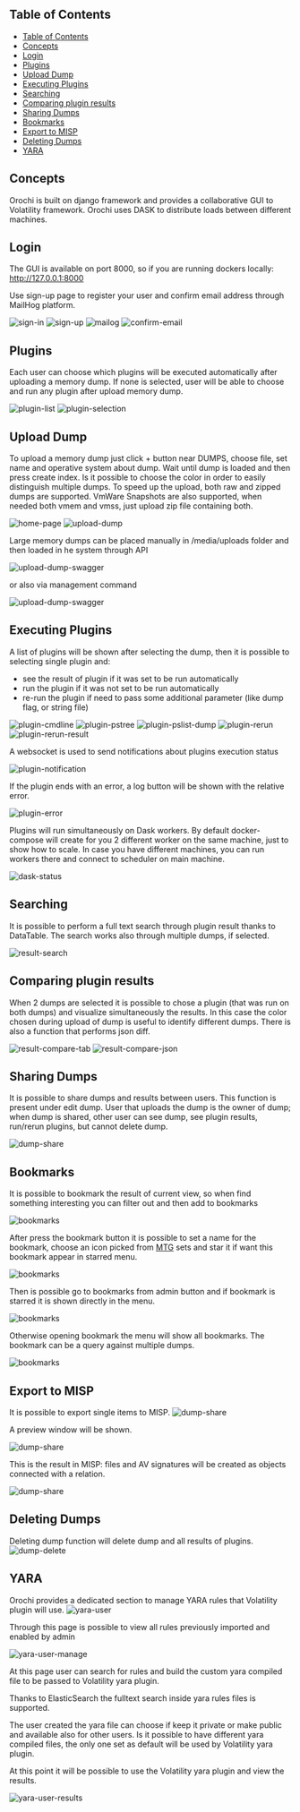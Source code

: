 ## Table of Contents

- [Table of Contents](#table-of-contents)
- [Concepts](#concepts)
- [Login](#login)
- [Plugins](#plugins)
- [Upload Dump](#upload-dump)
- [Executing Plugins](#executing-plugins)
- [Searching](#searching)
- [Comparing plugin results](#comparing-plugin-results)
- [Sharing Dumps](#sharing-dumps)
- [Bookmarks](#bookmarks)
- [Export to MISP](#export-to-misp)
- [Deleting Dumps](#deleting-dumps)
- [YARA](#yara)

## Concepts

Orochi is built on django framework and provides a collaborative GUI to Volatility framework.
Orochi uses DASK to distribute loads between different machines.

## Login

The GUI is available on port 8000, so if you are running dockers locally: http://127.0.0.1:8000

Use sign-up page to register your user and confirm email address through MailHog platform.

![sign-in](images/001_sign_in.png)
![sign-up](images/002_sign_up.png)
![mailog](images/003_mailhog_mail.png)
![confirm-email](images/004_confirm_email.png)
## Plugins

Each user can choose which plugins will be executed automatically after uploading a memory dump. If none is selected, user will be able to choose and run any plugin after upload memory dump.

![plugin-list](images/006_user_plugin_list.png)
![plugin-selection](images/007_user_plugin_filter&selection.png)

## Upload Dump

To upload a memory dump just click + button near DUMPS, choose file, set name and operative system about dump.
Wait until dump is loaded and then press create index.
Is it possible to choose the color in order to easily distinguish multiple dumps.
To speed up the upload, both raw and zipped dumps are supported.
VmWare Snapshots are also supported, when needed both vmem and vmss, just upload zip file containing both.

![home-page](images/005_home_page.png)
![upload-dump](images/008_upload_dump.png)


Large memory dumps can be placed manually in /media/uploads folder and then loaded in he system through API

![upload-dump-swagger](images/060_upload_local_dump_swagger.png)


or also via management command

![upload-dump-swagger](images/061_upload_local_dump_manage.png)

## Executing Plugins

A list of plugins will be shown after selecting the dump, then it is possible to selecting single plugin and:
- see the result of plugin if it was set to be run automatically
- run the plugin if it was not set to be run automatically
- re-run the plugin if need to pass some additional parameter (like dump flag, or string file)



![plugin-cmdline](images/010_plugin_result_cmdline.png)
![plugin-pstree](images/011_plugin_result_pstree.png)
![plugin-pslist-dump](images/012_plugin_pslist_dump.png)
![plugin-rerun](images/013_rerun_plugin.png)
![plugin-rerun-result](images/014_rerun_plugin_result.png)

A websocket is used to send notifications about plugins execution status

![plugin-notification](images/015_plugin_notifications.png)

If the plugin ends with an error, a log button will be shown with the relative error.

![plugin-error](images/020_error_log.png)


Plugins will run simultaneously on Dask workers.
By default docker-compose will create for you 2 different worker on the same machine, just to show how to scale. In case you have different machines, you can run workers there and connect to scheduler on main machine.

![dask-status](images/009_dask_status.png)

## Searching

It is possible to perform a full text search through plugin result  thanks to DataTable.
The search works also through multiple dumps, if selected.

![result-search](images/017_plugin_result_search.png)

## Comparing plugin results

When 2 dumps are selected it is possible to chose a plugin (that was run on both dumps) and visualize simultaneously the results.
In this case the color chosen during upload of dump is useful to identify different dumps.
There is also a function that performs json diff.

![result-compare-tab](images/018_results_tab_compare.png)
![result-compare-json](images/019_results_json_compare.png)

## Sharing Dumps

It is possible to share dumps and results between users.
This function is present under edit dump.
User that uploads the dump is the owner of dump; when dump is shared, other user can see dump, see plugin results, run/rerun plugins, but cannot delete dump.

![dump-share](images/016_users_share_dump.png)

## Bookmarks

It is possible to bookmark the result of current view, so when find something interesting you can filter out and then add to bookmarks

![bookmarks](images/051_bookmarks.png)

After press the bookmark button it is possible to set a name for the bookmark, choose an icon picked from [MTG](https://magic.wizards.com/) sets and star it if want this bookmark appear in starred menu.

![bookmarks](images/052_bookmarks_save.png)

Then is possible go to bookmarks from admin button and if bookmark is starred it is shown directly in the menu.

![bookmarks](images/053_bookmarks_starred.png)

Otherwise opening bookmark the menu will show all bookmarks. The bookmark can be a query against multiple dumps.

![bookmarks](images/054_bookmarks_list.png)

## Export to MISP

It is possible to export single items to MISP.
![dump-share](images/048_misp_export.png)

A preview window will be shown.

![dump-share](images/049_misp_export.png)

This is the result in MISP: files and AV signatures will be created as objects connected with a relation.

![dump-share](images/050_misp_export.png)

## Deleting Dumps

Deleting dump function will delete dump and all results of plugins.
![dump-delete](images/021_dump_delete.png)



## YARA

Orochi provides a dedicated section to manage YARA rules that Volatility plugin will use.
![yara-user](images/065_yara_user.png)

Through this page is possible to view all rules previously imported and enabled by admin

![yara-user-manage](images/066_yara_user_manage.png)

At this page user can search for rules and build the custom yara compiled file to be passed to Volatility yara plugin.

Thanks to ElasticSearch the fulltext search inside yara rules files is supported.

The user created the yara file can choose if keep it private or make public and available also for other users.
Is it possible to have different yara compiled files, the only one set as default will be used by Volatility yara plugin.

At this point it will be possible to use the Volatility yara plugin and view the results.

![yara-user-results](images/067_yara_user_results.png)